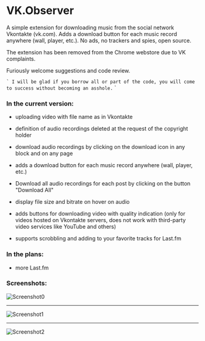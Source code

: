# VK.Observer
A simple extension for downloading music from the social network Vkontakte (vk.com).
Adds a download button for each music record anywhere (wall, player, etc.).
No ads, no trackers and spies, open source.

The extension has been removed from the Chrome webstore due to VK complaints.

Furiously welcome suggestions and code review.

`` `
I will be glad if you borrow all or part of the code, you will come to success without becoming an asshole.
`` `

### In the current version:

* uploading video with file name as in Vkontakte

* definition of audio recordings deleted at the request of the copyright holder

* download audio recordings by clicking on the download icon in any block and on any page

* adds a download button for each music record anywhere (wall, player, etc.)

* Download all audio recordings for each post by clicking on the button "Download All"

* display file size and bitrate on hover on audio

* adds buttons for downloading video with quality indication (only for videos hosted on Vkontakte servers, does not work with third-party video services like YouTube and others)

* supports scrobbling and adding to your favorite tracks for Last.fm

### In the plans:

* more Last.fm

### Screenshots:
![Screenshot0](http://aviaps.ru/images/vkobserver-last.png)
* * *
![Screenshot1](http://i.imgur.com/vY4Kwrg.png)
* * *
![Screenshot2](http://i.imgur.com/zwoPh97.png)

